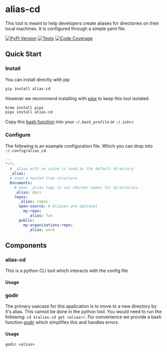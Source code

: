 # alias-cd
This tool is meant to help developers create aliases for directories on their local machines. It is configured through a simple yaml file.

[![PyPI Version][pypi-image]][pypi-url]
[![Tests][results-image]][results-url]
[![Code Coverage][coverage-image]][coverage-url]

## Quick Start
### Install
You can install directly with pip
```bash
pip install alias-cd
```

However we recommend installing with [pipx](https://github.com/pypa/pipx) to keep this tool isolated
```bash
brew install pipx
pipx install alias-cd
```

Copy this [bash function](bin/godir.sh) into your `~/.bash_profile` or `~/.zshrc`

### Configure
The following is an example configuration file. Which you can drop into `~/.config/alias_cd`
```yaml
---
"~":
  # _alias with no value is used as the default directory
  _alias:
  # Used a nested tree structure 
  Documents:
    # Uses _alias tags to set shorter names for directories
    _alias: docs
    repos:
      _alias: repos
      open-source: # Aliases are optional
        my-repo:
          _alias: fun
      public:
        my-organizations-repo:
          _alias: work
```

## Components
### alias-cd
This is a python CLI tool which interacts with the config file

#### Usage
### godir
The primary usecase for this application is to move to a new directory by it's alias. This cannot be done in the python tool. You would need to run the following: `cd $(alias-cd get <alias>)`. For convenience we provide a bash function [godir](bin/godir.sh) which simplifies this and handles errors.

#### Usage
```
godir <alias>
```

<!-- Badges -->
[pypi-image]: https://img.shields.io/pypi/v/alias-cd
[pypi-url]: https://pypi.org/project/alias-cd/
[results-image]: https://github.com/BenjaminNMitchell/alias-cd/actions/workflows/tests.yml/badge.svg
[results-url]: https://github.com/BenjaminNMitchell/alias-cd/actions/workflows/tests.yml
[build-image]: https://github.com/BenjaminNMitchell/alias-cd-py/actions/workflows/build.yml/badge.svg
[build-url]: https://github.com/BenjaminNMitchell/alias-cd-py/actions/workflows/build.yml
[coverage-image]: https://codecov.io/gh/BenjaminNMitchell/alias-cd-py/branch/main/graph/badge.svg
[coverage-url]: https://codecov.io/gh/BenjaminNMitchell/alias-cd-py